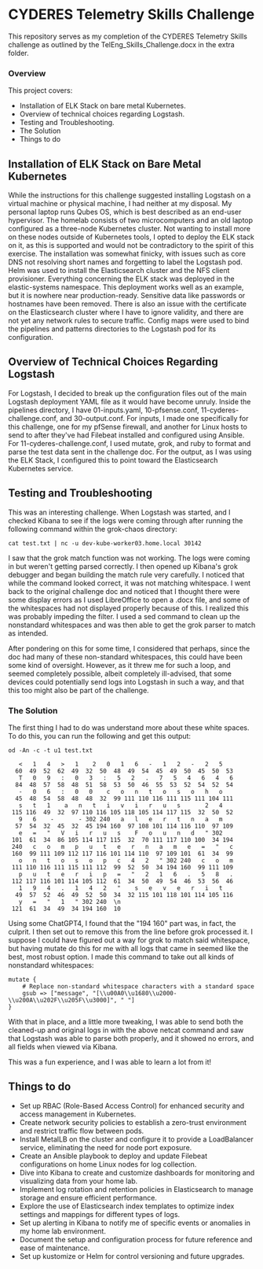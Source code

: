 # CYDERES Telemetry Skills Challenge

This repository serves as my completion of the CYDERES Telemetry Skills challenge as outlined by the TelEng_Skills_Challenge.docx in the extra folder.

### Overview

This project covers:

- Installation of ELK Stack on bare metal Kubernetes.
- Overview of technical choices regarding Logstash.
- Testing and Troubleshooting.
- The Solution
- Things to do

## Installation of ELK Stack on Bare Metal Kubernetes

While the instructions for this challenge suggested installing Logstash on a virtual machine or physical machine, I had neither at my disposal. My personal laptop runs Qubes OS, which is best described as an end-user hypervisor. The homelab consists of two microcomputers and an old laptop configured as a three-node Kubernetes cluster. Not wanting to install more on these nodes outside of Kubernetes tools, I opted to deploy the ELK stack on it, as this is supported and would not be contradictory to the spirit of this exercise. The installation was somewhat finicky, with issues such as core DNS not resolving short names and forgetting to label the Logstash pod. Helm was used to install the Elasticsearch cluster and the NFS client provisioner. Everything concerning the ELK stack was deployed in the elastic-systems namespace. This deployment works well as an example, but it is nowhere near production-ready. Sensitive data like passwords or hostnames have been removed. There is also an issue with the certificate on the Elasticsearch cluster where I have to ignore validity, and there are not yet any network rules to secure traffic. Config maps were used to bind the pipelines and patterns directories to the Logstash pod for its configuration.


## Overview of Technical Choices Regarding Logstash

For Logstash, I decided to break up the configuration files out of the main Logstash deployment YAML file as it would have become unruly. Inside the pipelines directory, I have 01-inputs.yaml, 10-pfsense.conf, 11-cyderes-challenge.conf, and 30-output.conf. For inputs, I made one specifically for this challenge, one for my pfSense firewall, and another for Linux hosts to send to after they've had Filebeat installed and configured using Ansible. For 11-cyderes-challenge.conf, I used mutate, grok, and ruby to format and parse the test data sent in the challenge doc. For the output, as I was using the ELK Stack, I configured this to point toward the Elasticsearch Kubernetes service.


## Testing and Troubleshooting

This was an interesting challenge. When Logstash was started, and I checked Kibana to see if the logs were coming through after running the following command within the grok-chaos directory:

```cat test.txt | nc -u dev-kube-worker03.home.local 30142```

I saw that the grok match function was not working. The logs were coming in but weren't getting parsed correctly. I then opened up Kibana's grok debugger and began building the match rule very carefully. I noticed that while the command looked correct, it was not matching whitespace. I went back to the original challenge doc and noticed that I thought there were some display errors as I used LibreOffice to open a .docx file, and some of the whitespaces had not displayed properly because of this. I realized this was probably impeding the filter. I used a sed command to clean up the nonstandard whitespaces and was then able to get the grok parser to match as intended.

After pondering on this for some time, I considered that perhaps, since the doc had many of these non-standard whitespaces, this could have been some kind of oversight. However, as it threw me for such a loop, and seemed completely possible, albeit completely ill-advised, that some devices could potentially send logs into Logstash in such a way, and that this too might also be part of the challenge.


### The Solution

The first thing I had to do was understand more about these white spaces. To do this, you can run the following and get this output:
```
od -An -c -t u1 test.txt

   <   1   4   >   1   	2   0   1   6   -   1   2   -   2   5
  60  49  52  62  49  32  50  48  49  54  45  49  50  45  50  53
   T   0   9   :   0   3   :   5   2   .   7   5   4   6   4   6
  84  48  57  58  48  51  58  53  50  46  55  53  52  54  52  54
   -   0   6   :   0   0   	c   o   n   t   o   s   o   h   o
  45  48  54  58  48  48  32  99 111 110 116 111 115 111 104 111
   s   t   1   	a   n   t   i   v   i   r   u   s   	2   4
 115 116  49  32  97 110 116 105 118 105 114 117 115  32  50  52
   9   6   	-   	- 302 240   a   l   e   r   t   n   a   m
  57  54  32  45  32  45 194 160  97 108 101 114 116 110  97 109
   e   =   "   V   i   r   u   s   	F   o   u   n   d   " 302
 101  61  34  86 105 114 117 115  32  70 111 117 110 100  34 194
 240   c   o   m   p   u   t   e   r   n   a   m   e   =   "   c
 160  99 111 109 112 117 116 101 114 110  97 109 101  61  34  99
   o   n   t   o   s   o   p   c   4   2   " 302 240   c   o   m
 111 110 116 111 115 111 112  99  52  50  34 194 160  99 111 109
   p   u   t   e   r   i   p   =   "   2   1   6   .   5   8   .
 112 117 116 101 114 105 112  61  34  50  49  54  46  53  56  46
   1   9   4   .   1   4   2   "   	s   e   v   e   r   i   t
  49  57  52  46  49  52  50  34  32 115 101 118 101 114 105 116
   y   =   "   1   " 302 240  \n
 121  61  34  49  34 194 160  10
```


Using some ChatGPT4, I found that the "194 160" part was, in fact, the culprit. I then set out to remove this from the line before grok processed it. I suppose I could have figured out a way for grok to match said whitespace, but having mutate do this for me with all logs that came in seemed like the best, most robust option. I made this command to take out all kinds of nonstandard whitespaces:


```
mutate {
    # Replace non-standard whitespace characters with a standard space
    gsub => ["message", "[\\u00A0\\u1680\\u2000-\\u200A\\u202F\\u205F\\u3000]", " "]
}
```

With that in place, and a little more tweaking, I was able to send both the cleaned-up and original logs in with the above netcat command and saw that Logstash was able to parse both properly, and it showed no errors, and all fields when viewed via Kibana.

This was a fun experience, and I was able to learn a lot from it!

## Things to do

- Set up RBAC (Role-Based Access Control) for enhanced security and access management in Kubernetes.
- Create network security policies to establish a zero-trust environment and restrict traffic flow between pods.
- Install MetalLB on the cluster and configure it to provide a LoadBalancer service, eliminating the need for node port exposure.
- Create an Ansible playbook to deploy and update Filebeat configurations on home Linux nodes for log collection.
- Dive into Kibana to create and customize dashboards for monitoring and visualizing data from your home lab.
- Implement log rotation and retention policies in Elasticsearch to manage storage and ensure efficient performance.
- Explore the use of Elasticsearch index templates to optimize index settings and mappings for different types of logs.
- Set up alerting in Kibana to notify me of specific events or anomalies in my home lab environment.
- Document the setup and configuration process for future reference and ease of maintenance.
- Set up kustomize or Helm for control versioning and future upgrades. 

